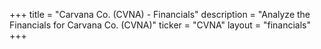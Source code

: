 +++
title = "Carvana Co. (CVNA) - Financials"
description = "Analyze the Financials for Carvana Co. (CVNA)"
ticker = "CVNA"
layout = "financials"
+++

